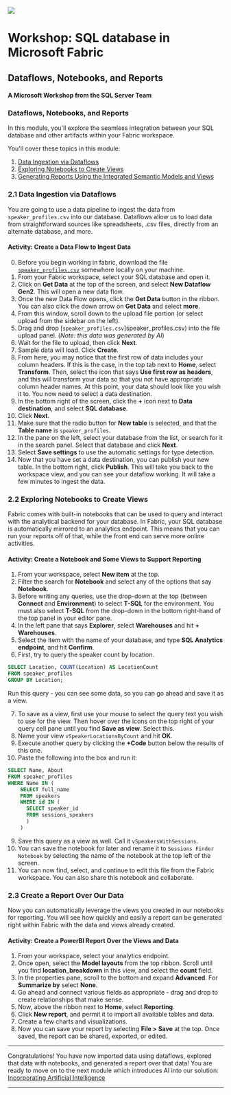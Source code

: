 ![](https://raw.githubusercontent.com/microsoft/sqlworkshops/master/graphics/microsoftlogo.png)
# Workshop: SQL database in Microsoft Fabric

## Dataflows, Notebooks, and Reports

#### A Microsoft Workshop from the SQL Server Team

### Dataflows, Notebooks, and Reports

In this module, you'll explore the seamless integration between your SQL database and other artifacts within your Fabric workspace.

You'll cover these topics in this module:

1. [Data Ingestion via Dataflows](02%20-%20Dataflows%2C%20Notebooks%2C%20and%20Reports.md#21-data-ingestion-via-dataflows)
2. [Exploring Notebooks to Create Views](02%20-%20Dataflows%2C%20Notebooks%2C%20and%20Reports.md#22-exploring-notebooks-to-create-views)
3. [Generating Reports Using the Integrated Semantic Models and Views](02%20-%20Dataflows%2C%20Notebooks%2C%20and%20Reports.md#23-create-a-report-over-our-data)

### 2.1 Data Ingestion via Dataflows

You are going to use a data pipeline to ingest the data from `speaker_profiles.csv` into our database. Dataflows allow us to load data from straightforward sources like spreadsheets, .csv files, directly from an alternate database, and more.

#### Activity: Create a Data Flow to Ingest Data

0. Before you begin working in fabric, download the file [`speaker_profiles.csv`](speaker_profiles.csv) somewhere locally on your machine.
1. From your Fabric workspace, select your SQL database and open it.
2. Click on **Get Data** at the top of the screen, and select **New Dataflow Gen2**. This will open a new data flow.
3. Once the new Data Flow opens, click the **Get Data** button in the ribbon. You can also click the down arrow on **Get Data** and select **more**.
4. From this window, scroll down to the upload file portion (or select upload from the sidebar on the left).
5. Drag and drop [`speaker_profiles.csv`]speaker_profiles.csv) into the file upload panel. (*Note: this data was generated by AI*)
6. Wait for the file to upload, then click **Next**.
7. Sample data will load. Click **Create**.
8. From here, you may notice that the first row of data includes your column headers.  If this is the case, in the top tab next to **Home**, select **Transform**.  Then, select the icon that says **Use first row as headers**, and this will transform your data so that you not have appropriate column header names.
   At this point, your data should look like you wish it to. You now need to select a data destination.
10. In the bottom right of the screen, click the **+** icon next to **Data destination**, and select **SQL database**.
11. Click **Next**.
12. Make sure that the radio button for **New table** is selected, and that the **Table name** is `speaker_profiles`.
13. In the pane on the left, select your database from the list, or search for it in the search panel. Select that database and click **Next**.
14. Select **Save settings** to use the automatic settings for type detection.
15. Now that you have set a data destination, you can publish your new table. In the bottom right, click **Publish**. This will take you back to the workspace view, and you can see your dataflow working. It will take a few minutes to ingest the data.

### 2.2 Exploring Notebooks to Create Views

Fabric comes with built-in notebooks that can be used to query and interact with the analytical backend for your database. In Fabric, your SQL database is automatically mirrored to an analytics endpoint. This means that you can run your reports off of that, while the front end can serve more online activities.

#### Activity: Create a Notebook and Some Views to Support Reporting

1. From your workspace, select **New item** at the top.
2. Filter the search for **Notebook** and select any of the options that say **Notebook**.
3. Before writing any queries, use the drop-down at the top (between **Connect** and **Environment**) to select **T-SQL** for the environment. You must also select **T-SQL** from the drop-down in the bottom right-hand of the top panel in your editor pane.
4. In the left pane that says **Explorer**, select **Warehouses** and hit **+ Warehouses**.
5. Select the item with the name of your database, and type **SQL Analytics endpoint**, and hit **Confirm**.
6. First, try to query the speaker count by location.

```sql
SELECT Location, COUNT(Location) AS LocationCount
FROM speaker_profiles
GROUP BY Location;
```

Run this query - you can see some data, so you can go ahead and save it as a view.

7. To save as a view, first use your mouse to select the query text you wish to use for the view. Then hover over the icons on the top right of your query cell pane until you find **Save as view**. Select this.
8. Name your view `vSpeakerLocationsByCount` and hit **OK**.
9. Execute another query by clicking the **+Code** button below the results of this one.
10. Paste the following into the box and run it:

```sql
SELECT Name, About
FROM speaker_profiles
WHERE Name IN (
    SELECT full_name
    FROM speakers 
    WHERE id IN (
      SELECT speaker_id
      FROM sessions_speakers
      )
    )
```

9. Save this query as a view as well. Call it `vSpeakersWithSessions`.
10. You can save the notebook for later and rename it to `Sessions Finder Notebook` by selecting the name of the notebook at the top left of the screen.
11. You can now find, select, and continue to edit this file from the Fabric workspace. You can also share this notebook and collaborate.

### 2.3 Create a Report Over Our Data

Now you can automatically leverage the views you created in our notebooks for reporting. You will see how quickly and easily a report can be generated right within Fabric with the data and views already created.

#### Activity: Create a PowerBI Report Over the Views and Data

1. From your workspace, select your analytics endpoint.
2. Once open, select the **Model layouts** from the top ribbon. Scroll until you find **location_breakdown** in this view, and select the **count** field.
3. In the properties pane, scroll to the bottom and expand **Advanced**. For **Summarize by** select **None**.
4. Go ahead and connect various fields as appropriate - drag and drop to create relationships that make sense.
5. Now, above the ribbon next to **Home**, select **Reporting**.
6. Click **New report**, and permit it to import all available tables and data.
7. Create a few charts and visualizations.
8. Now you can save your report by selecting **File > Save** at the top. Once saved, the report can be shared, exported, or edited.

---

Congratulations! You have now imported data using dataflows, explored that data with notebooks, and generated a report over that data!  You are ready to move on to the next module which introduces AI into our solution: [Incorporating Artificial Intelligence](../03%20-%20Incorporating%20Artificial%20Intelligence/03%20-%20Incorporating%20Artificial%20Intelligence.md)

---
